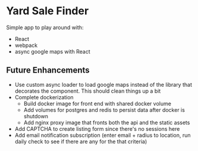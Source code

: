 # Yard Sale Finder

Simple app to play around with:

* React
* webpack
* async google maps with React

## Future Enhancements

* Use custom async loader to load google maps instead of the library that decorates the component. This should clean things up a bit
* Complete dockerization
    * Build docker image for front end with shared docker volume
    * Add volumes for postgres and redis to persist data after docker is shutdown
    * Add nginx proxy image that fronts both the api and the static assets
* Add CAPTCHA to create listing form since there's no sessions here
* Add email notification subscription (enter email + radius to location, run daily check to see if there are any for the that criteria)
